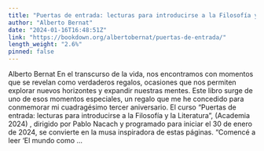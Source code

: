 ```yaml
---
title: "Puertas de entrada: lecturas para introducirse a la Filosofía y la Literatura"
author: "Alberto Bernat"
date: "2024-01-16T16:48:51Z"
link: "https://bookdown.org/albertobernat/puertas-de-entrada/"
length_weight: "2.6%"
pinned: false
---
```


Alberto Bernat En el transcurso de la vida, nos encontramos con momentos que se revelan como verdaderos regalos, ocasiones que nos permiten explorar nuevos horizontes y expandir nuestras mentes. Este libro surge de uno de esos momentos especiales, un regalo que me he concedido para conmemorar mi cuadragésimo tercer aniversario. El curso “Puertas de entrada: lecturas para introducirse a la Filosofía y la Literatura”, (Academia 2024) , dirigido por Pablo Nacach y programado para iniciar el 30 de enero de 2024, se convierte en la musa inspiradora de estas páginas. “Comencé a leer ‘El mundo como ...
